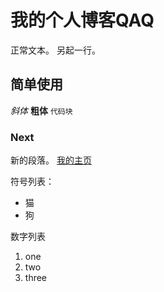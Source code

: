 # 我的个人博客QAQ

正常文本。
另起一行。

## 简单使用

*斜体*
**粗体**
`代码块`

### Next

新的段落。
[我的主页](https://gechong1026.github.io/)

符号列表：
- 猫
- 狗

数字列表
1. one
2. two
3. three
